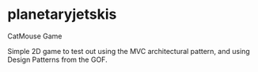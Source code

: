 planetaryjetskis
================

CatMouse Game

Simple 2D game to test out using the MVC architectural pattern, and using Design Patterns from the GOF.
